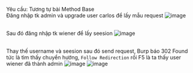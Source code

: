 Yêu cầu: Tương tự bài Method Base
<br> Đăng nhập tk admin và upgrade user carlos để lấy mẫu request
![image](https://user-images.githubusercontent.com/62832067/156730366-68ef749e-fb76-4b28-a883-c758a7a724ea.png)

<br> Sau đó đăng nhập tk wiener để lấy seesion 
![image](https://user-images.githubusercontent.com/62832067/156730963-4965de73-ed56-4af8-a4f0-4cdd84ef3255.png)

<br> Thay thế username và seesion sau đó send request, Burp báo 302 Found tức là tìm thấy chuyển hướng, ```Follow Redirection``` rồi F5 là ta thấy user wiener đã thành admin
![image](https://user-images.githubusercontent.com/62832067/156731175-05e3491b-2862-4e49-971f-90e3373ce8ea.png)
![image](https://user-images.githubusercontent.com/62832067/156731432-665440b3-29bd-4f49-b3b0-acfbac3c270f.png)
